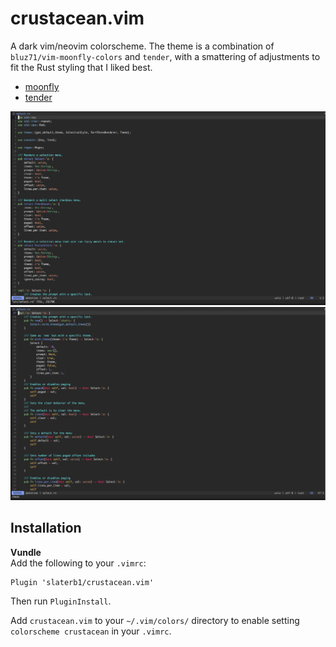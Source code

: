 # crustacean.vim
A dark vim/neovim colorscheme. The theme is a combination of `bluz71/vim-moonfly-colors` and `tender`, with a smattering of adjustments to fit the Rust styling that I liked best.
- [moonfly](https://github.com/bluz71/vim-moonfly-colors)
- [tender](https://github.com/jacoborus/tender.vim)

![rust_1](screenshots/crustacean_1.png)  
![rust_2](screenshots/crustacean_2.png)

## Installation
**Vundle**  
Add the following to your `.vimrc`:  
```
Plugin 'slaterb1/crustacean.vim'
```

Then run `PluginInstall`.

Add `crustacean.vim` to your `~/.vim/colors/` directory to enable setting `colorscheme crustacean` in your `.vimrc`.
